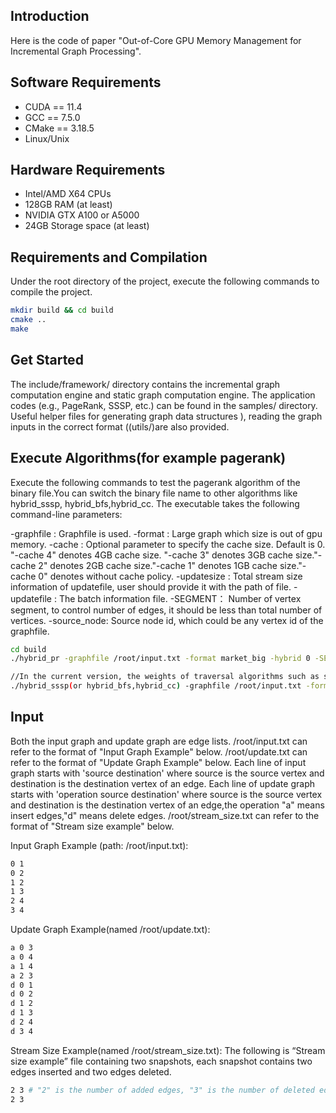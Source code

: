 
## Introduction
Here is the code of paper "Out-of-Core GPU Memory Management for Incremental Graph Processing".
## Software Requirements
* CUDA == 11.4
* GCC == 7.5.0
* CMake == 3.18.5
* Linux/Unix

## Hardware Requirements
* Intel/AMD X64 CPUs
* 128GB RAM (at least)
* NVIDIA GTX A100 or A5000
* 24GB Storage space (at least)

## Requirements and Compilation

Under the root directory of the project, execute the following commands to compile the project.

```zsh
mkdir build && cd build
cmake ..
make
```
## Get Started
The include/framework/ directory contains the incremental graph computation engine and static graph computation engine. The application codes (e.g., PageRank, SSSP, etc.) can be found in the samples/ directory. Useful helper files for generating graph data structures ), reading the graph inputs in the correct format ((utils/)are also provided.

## Execute Algorithms(for example pagerank)
Execute the following commands to test the pagerank algorithm of the binary file.You can switch the binary file name to other algorithms like hybrid_sssp, hybrid_bfs,hybrid_cc.
The executable takes the following command-line parameters:

-graphfile : Graphfile is used.
-format : Large graph which size is out of gpu memory.
-cache : Optional parameter to specify the cache size. Default is 0. "-cache 4" denotes 4GB cache size. "-cache 3" denotes 3GB cache size."-cache 2" denotes 2GB cache size."-cache 1" denotes 1GB cache size."-cache 0" denotes without cache policy.
-updatesize : Total stream size information of updatefile, user should provide it with the path of file.
-updatefile : The batch information file.
-SEGMENT： Number of vertex segment, to control number of edges, it should be less than total number of vertices.
-source_node: Source node id, which could be any vertex id of the graphfile.
```zsh
cd build
./hybrid_pr -graphfile /root/input.txt -format market_big -hybrid 0 -SEGMENT 512 -weight_num 1 -weight 1 -update_size /root/stream_size.txt -updatefile /root/update.txt -cache 0

//In the current version, the weights of traversal algorithms such as single-source shortest path are randomly generated by the system. Users only need to provide graph updates and original graph files that do not contain weights like pagerank.
./hybrid_sssp(or hybrid_bfs,hybrid_cc) -graphfile /root/input.txt -format market_big -hybrid 0 -SEGMENT 512 -weight_num 1 -weight 1 -update_size /root/stream_size.txt -updatefile /root/update.txt -cache 0 -source_node 0
```



## Input
Both the input graph and update graph are edge lists.
/root/input.txt can refer to the format of "Input Graph Example" below.
/root/update.txt can refer to the format of "Update Graph Example" below.
Each line of input graph starts with 'source destination' where source is the source vertex and destination is the destination vertex of an edge. 
Each line of update graph starts with 'operation source destination' where source is the source vertex and destination is the destination vertex of an edge,the operation "a" means insert edges,"d" means delete edges. 
/root/stream_size.txt can refer to the format of "Stream size example" below.

Input Graph Example (path: /root/input.txt):

```zsh
0 1
0 2
1 2
1 3
2 4
3 4
```
Update Graph Example(named /root/update.txt):

```zsh
a 0 3
a 0 4
a 1 4
a 2 3
d 0 1
d 0 2
d 1 2
d 1 3
d 2 4
d 3 4
```

Stream Size Example(named /root/stream_size.txt):
The following is “Stream size example” file containing two snapshots, each snapshot contains two edges inserted and two edges deleted.
```zsh
2 3 # "2" is the number of added edges, "3" is the number of deleted edges.
2 3
```



